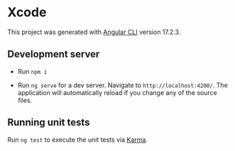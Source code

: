 # Xcode

This project was generated with [Angular CLI](https://github.com/angular/angular-cli) version 17.2.3.

## Development server

- Run `npm i`

- Run `ng serve` for a dev server. Navigate to `http://localhost:4200/`. The application will automatically reload if you change any of the source files.

## Running unit tests

Run `ng test` to execute the unit tests via [Karma](https://karma-runner.github.io).
